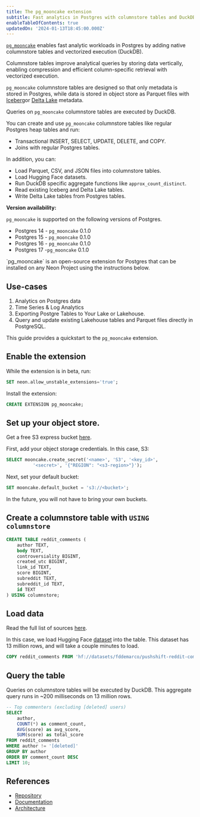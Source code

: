 ```yaml
---
title: The pg_mooncake extension
subtitle: Fast analytics in Postgres with columnstore tables and DuckDB execution.
enableTableOfContents: true
updatedOn: '2024-01-13T18:45:00.000Z'
---
```

[`pg_mooncake`](https://github.com/Mooncake-Labs/pg_mooncake) enables fast analytic workloads in Postgres by adding native columnstore tables and vectorized execution (DuckDB). 

Columnstore tables improve analytical queries by storing data vertically, enabling compression and efficient column-specific retrieval with vectorized execution. 

`pg_mooncake` columnstore tables are designed so that only metadata is stored in Postgres, while data is stored in object store as Parquet files with [Iceberg](https://iceberg.apache.org/)or [Delta Lake](https://delta.io/) metadata.

Queries on `pg_mooncake` columnstore tables are executed by DuckDB. 

<CTA />

You can create and use `pg_mooncake` columnstore tables like regular Postgres heap tables and run: 

- Transactional INSERT, SELECT, UPDATE, DELETE, and COPY.
- Joins with regular Postgres tables.

In addition, you can:
- Load Parquet, CSV, and JSON files into columnstore tables.
- Load Hugging Face datasets.
- Run DuckDB specific aggregate functions like `approx_count_distinct`.
- Read existing Iceberg and Delta Lake tables.
- Write Delta Lake tables from Postgres tables.

**Version availability:**

`pg_mooncake` is supported on the following versions of Postgres.

- Postgres 14 - `pg_mooncake` 0.1.0
- Postgres 15 - `pg_mooncake` 0.1.0
- Postgres 16 - `pg_mooncake` 0.1.0
- Postgres 17 -`pg_mooncake` 0.1.0

<Admonition type="note">
`pg_mooncake` is an open-source extension for Postgres that can be installed on any Neon Project using the instructions below.
</Admonition>

## Use-cases
1. Analytics on Postgres data
2. Time Series & Log Analytics
3. Exporting Postgre Tables to Your Lake or Lakehouse.
4. Query and update existing Lakehouse tables and Parquet files directly in PostgreSQL.

This guide provides a quickstart to the `pg_mooncake` extension. 

## Enable the extension
While the extension is in beta, run:
```sql
SET neon.allow_unstable_extensions='true';
```
Install the extension:
```sql
CREATE EXTENSION pg_mooncake;
```

## Set up your object store. 
Get a free S3 express bucket [here](https://s3.pgmooncake.com/). 

First, add your object storage credentials. In this case, S3:
```sql
SELECT mooncake.create_secret('<name>', 'S3', '<key_id>', 
          '<secret>', '{"REGION": "<s3-region>"}');
```
Next, set your default bucket:
```sql
SET mooncake.default_bucket = 's3://<bucket>';
```

<Admonition type="note">
In the future, you will not have to bring your own buckets. 
</Admonition>


## Create a columnstore table with `USING columnstore`
```sql
CREATE TABLE reddit_comments (
    author TEXT,
    body TEXT,
    controversiality BIGINT,
    created_utc BIGINT,
    link_id TEXT,
    score BIGINT,
    subreddit TEXT,
    subreddit_id TEXT,
    id TEXT
) USING columnstore;
```
## Load data
Read the full list of sources [here](https://pgmooncake.com/docs/load-data).

In this case, we load Hugging Face [dataset](https://huggingface.co/datasets/fddemarco/pushshift-reddit-comments) into the table. 
This dataset has 13 million rows, and will take a couple minutes to load. 
```sql
COPY reddit_comments FROM 'hf://datasets/fddemarco/pushshift-reddit-comments/data/RC_2012-01.parquet';
```

## Query the table
Queries on columnstore tables will be executed by DuckDB. This aggregate query runs in ~200 milliseconds on 13 million rows. 
```sql
-- Top commenters (excluding [deleted] users)
SELECT 
    author,
    COUNT(*) as comment_count,
    AVG(score) as avg_score,
    SUM(score) as total_score
FROM reddit_comments
WHERE author != '[deleted]'
GROUP BY author
ORDER BY comment_count DESC
LIMIT 10;
```

## References

- [Repository](https://github.com/Mooncake-Labs/pg_mooncake)
- [Documentation](https://pgmooncake.com/docs)
- [Architecture](https://www.mooncake.dev/blog/how-we-built-pgmooncake)